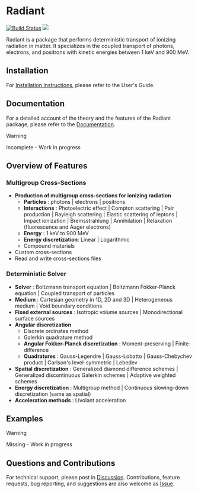 # Radiant

[![Build Status](https://github.com/CBienvenue/Radiant.jl/actions/workflows/CI.yml/badge.svg?branch=main)](https://github.com/CBienvenue/Radiant.jl/actions/workflows/CI.yml?query=branch%3Amain) [![](https://img.shields.io/badge/Documentation-stable-blue.svg)](https://cbienvenue.github.io/Radiant.jl/)

Radiant is a package that performs deterministic transport of ionizing radiation in matter. It specializes in the coupled transport of photons, electrons, and positrons with kinetic energies between 1 keV and 900 MeV.

## Installation

For [Installation Instructions](https://cbienvenue.github.io/Radiant.jl/stable/quick_start/), please refer to the User's Guide.

## Documentation

For a detailed account of the theory and the features of the Radiant package, please refer to the [Documentation](https://cbienvenue.github.io/Radiant.jl/stable/).

> [!WARNING]
> Incomplete - Work in progress

## Overview of Features 

### Multigroup Cross-Sections

- **Production of multigroup cross-sections for ionizing radiation**
  - **Particles** : photons | electrons | positrons
  - **Interactions** : Photoelectric effect | Compton scattering | Pair production | Rayleigh scattering | Elastic scattering of leptons | Impact ionization | Bremsstrahlung | Annihilation | Relaxation (fluorescence and Auger electrons)
  - **Energy** : 1 keV to 900 MeV
  - **Energy discretization**: Linear | Logarithmic
  - Compound materials
- Custom cross-sections
- Read and write cross-sections files

### Deterministic Solver

- **Solver** : Boltzmann transport equation | Boltzmann Fokker-Planck equation | Coupled transport of particles
- **Medium** : Cartesian geometry in 1D, 2D and 3D | Heterogeneous medium | Void boundary conditions
- **Fixed external sources** : Isotropic volume sources | Monodirectional surface sources
- **Angular discretization**
  - Discrete ordinates method
  - Galerkin quadrature method
  - **Angular Fokker-Planck discretization** : Moment-preserving | Finite-difference
  - **Quadratures** : Gauss-Legendre | Gauss-Lobatto | Gauss-Chebychev product | Carlson's level-symmetric | Lebedev
- **Spatial discretization** : Generalized diamond difference schemes | Generalized discontinuous Galerkin schemes | Adaptive weighted schemes
- **Energy discretization** : Multigroup method | Continuous slowing-down discretization (same as spatial)
- **Acceleration methods** : Livolant acceleration

## Examples

> [!WARNING]
> Missing - Work in progress

## Questions and Contributions

For technical support, please post in [Discussion](https://github.com/CBienvenue/Radiant.jl/discussions). Contributions, feature requests, bug reporting, and suggestions are also welcome as [Issue](https://github.com/CBienvenue/Radiant.jl/issues).